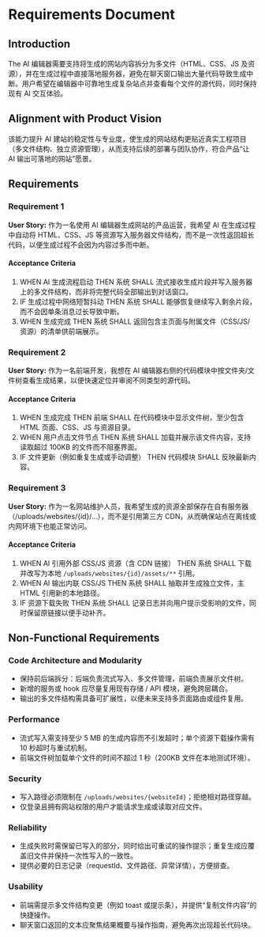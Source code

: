 # Requirements Document

## Introduction

The AI 编辑器需要支持将生成的网站内容拆分为多文件（HTML、CSS、JS 及资源），并在生成过程中直接落地服务器，避免在聊天窗口输出大量代码导致生成中断。用户希望在编辑器中可靠地生成复杂站点并查看每个文件的源代码，同时保持现有 AI 交互体验。

## Alignment with Product Vision

该能力提升 AI 建站的稳定性与专业度，使生成的网站结构更贴近真实工程项目（多文件结构、独立资源管理），从而支持后续的部署与团队协作，符合产品“让 AI 输出可落地的网站”愿景。

## Requirements

### Requirement 1

**User Story:** 作为一名使用 AI 编辑器生成网站的产品运营，我希望 AI 在生成过程中自动将 HTML、CSS、JS 等资源写入服务器文件结构，而不是一次性返回超长代码，以便生成过程不会因为内容过多而中断。

#### Acceptance Criteria

1. WHEN AI 生成流程启动 THEN 系统 SHALL 流式接收生成片段并写入服务器上的多文件结构，而非将完整代码全部输出到对话窗口。
2. IF 生成过程中网络短暂抖动 THEN 系统 SHALL 能够恢复继续写入剩余片段，而不会因单条消息过长导致中断。
3. WHEN 生成完成 THEN 系统 SHALL 返回包含主页面与附属文件（CSS/JS/资源）的清单供前端展示。

### Requirement 2

**User Story:** 作为一名前端开发，我想在 AI 编辑器右侧的代码模块中按文件夹/文件树查看生成结果，以便快速定位并审阅不同类型的源代码。

#### Acceptance Criteria

1. WHEN 生成完成 THEN 前端 SHALL 在代码模块中显示文件树，至少包含 HTML 页面、CSS、JS 与资源目录。
2. WHEN 用户点击文件节点 THEN 系统 SHALL 加载并展示该文件内容，支持读取超过 100KB 的文件而不阻塞界面。
3. IF 文件更新（例如重复生成或手动调整） THEN 代码模块 SHALL 反映最新内容。

### Requirement 3

**User Story:** 作为一名网站维护人员，我希望生成的资源全部保存在自有服务器（/uploads/websites/{id}/…），而不是引用第三方 CDN，从而确保站点在离线或内网环境下也能正常访问。

#### Acceptance Criteria

1. WHEN AI 引用外部 CSS/JS 资源（含 CDN 链接） THEN 系统 SHALL 下载并改写为本地 `/uploads/websites/{id}/assets/**` 引用。
2. WHEN AI 输出内联 CSS/JS THEN 系统 SHALL 抽取并生成独立文件，主 HTML 引用新的本地路径。
3. IF 资源下载失败 THEN 系统 SHALL 记录日志并向用户提示受影响的文件，同时保留原链接以便手动补齐。

## Non-Functional Requirements

### Code Architecture and Modularity
- 保持前后端拆分：后端负责流式写入、多文件管理，前端负责展示文件树。
- 新增的服务或 hook 应尽量复用现有存储 / API 模块，避免跨层耦合。
- 输出的多文件结构需具备可扩展性，以便未来支持多页面路由或组件复用。

### Performance
- 流式写入需支持至少 5 MB 的生成内容而不引发超时；单个资源下载操作需有 10 秒超时与重试机制。
- 前端文件树加载单个文件的时间不超过 1 秒（200KB 文件在本地测试环境）。

### Security
- 写入路径必须限制在 `/uploads/websites/{websiteId}`；拒绝相对路径穿越。
- 仅登录且拥有网站权限的用户才能请求生成或读取对应文件。

### Reliability
- 生成失败时需保留已写入的部分，同时给出可重试的操作提示；重复生成应覆盖旧文件并保持一次性写入的一致性。
- 提供必要的日志记录（requestId、文件路径、异常详情），方便排查。

### Usability
- 前端需提示多文件结构变更（例如 toast 或提示条），并提供“复制文件内容”的快捷操作。
- 聊天窗口返回的文本应聚焦结果概要与操作指南，避免再次出现超长代码块。
